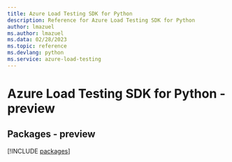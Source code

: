 ```yaml
---
title: Azure Load Testing SDK for Python
description: Reference for Azure Load Testing SDK for Python
author: lmazuel
ms.author: lmazuel
ms.data: 02/28/2023
ms.topic: reference
ms.devlang: python
ms.service: azure-load-testing
---
```

# Azure Load Testing SDK for Python - preview
## Packages - preview
[!INCLUDE [packages](load-testing-index.md)]